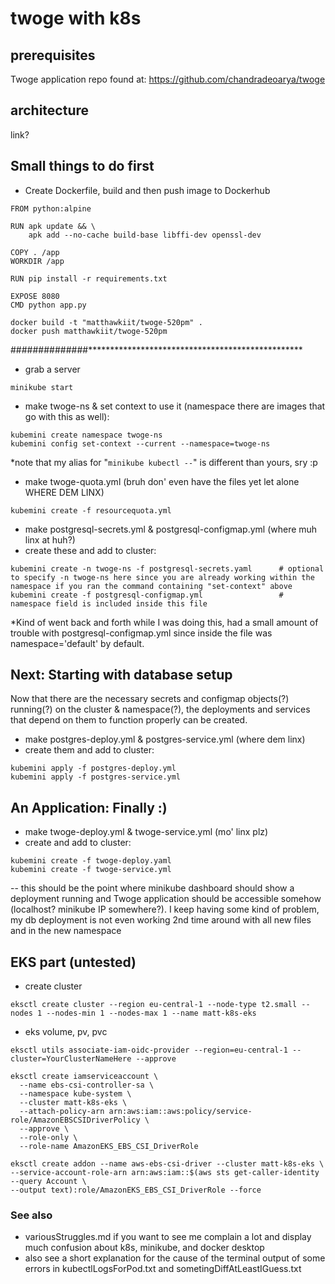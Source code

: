 # twoge with k8s

## prerequisites
Twoge application repo found at: https://github.com/chandradeoarya/twoge

## architecture
link?

## Small things to do first
- Create Dockerfile, build and then push image to Dockerhub
```
FROM python:alpine

RUN apk update && \
    apk add --no-cache build-base libffi-dev openssl-dev

COPY . /app
WORKDIR /app

RUN pip install -r requirements.txt

EXPOSE 8080
CMD python app.py
```

```
docker build -t "matthawkiit/twoge-520pm" . 
docker push matthawkiit/twoge-520pm 
```
##############*************************************************
- grab a server
```
minikube start
```
- make twoge-ns & set context to use it (namespace there are images that go with this as well):
``` 
kubemini create namespace twoge-ns
kubemini config set-context --current --namespace=twoge-ns
```
*note that my alias for "`minikube kubectl --`" is different than yours, sry :p

- make twoge-quota.yml (bruh don' even have the files yet let alone WHERE DEM LINX)
```
kubemini create -f resourcequota.yml
```

- make postgresql-secrets.yml & postgresql-configmap.yml (where muh linx at huh?)
- create these and add to cluster:
```
kubemini create -n twoge-ns -f postgresql-secrets.yaml      # optional to specify -n twoge-ns here since you are already working within the namespace if you ran the command containing "set-context" above
kubemini create -f postgresql-configmap.yml                 # namespace field is included inside this file
```
*Kind of went back and forth while I was doing this, had a small amount of trouble with postgresql-configmap.yml since inside the file was namespace='default' by default.

## Next: Starting with database setup 
Now that there are the necessary secrets and configmap objects(?) running(?) on the cluster & namespace(?), the deployments and services that depend on them to function properly can be created.

- make postgres-deploy.yml & postgres-service.yml (where dem linx)
- create them and add to cluster:
```
kubemini apply -f postgres-deploy.yml 
kubemini apply -f postgres-service.yml
```

## An Application: Finally :) 
  
- make twoge-deploy.yml & twoge-service.yml (mo' linx plz)
- create and add to cluster:
```
kubemini create -f twoge-deploy.yaml
kubemini create -f twoge-service.yml
```
-- this should be the point where minikube dashboard should show a deployment running and Twoge application should be accessible somehow (localhost? minikube IP somewhere?).  I keep having some kind of problem, my db deployment is not even working 2nd time around with all new files and in the new namespace

## EKS part (untested)

- create cluster
```
eksctl create cluster --region eu-central-1 --node-type t2.small --nodes 1 --nodes-min 1 --nodes-max 1 --name matt-k8s-eks
```
- eks volume, pv, pvc
```
eksctl utils associate-iam-oidc-provider --region=eu-central-1 --cluster=YourClusterNameHere --approve
```
```
eksctl create iamserviceaccount \
  --name ebs-csi-controller-sa \
  --namespace kube-system \
  --cluster matt-k8s-eks \
  --attach-policy-arn arn:aws:iam::aws:policy/service-role/AmazonEBSCSIDriverPolicy \
  --approve \
  --role-only \
  --role-name AmazonEKS_EBS_CSI_DriverRole
```
```
eksctl create addon --name aws-ebs-csi-driver --cluster matt-k8s-eks \
--service-account-role-arn arn:aws:iam::$(aws sts get-caller-identity --query Account \
--output text):role/AmazonEKS_EBS_CSI_DriverRole --force
```

### See also
- variousStruggles.md if you want to see me complain a lot and display much confusion about k8s, minikube, and docker desktop
- also see a short explanation for the cause of the terminal output of some errors in kubectlLogsForPod.txt and sometingDiffAtLeastIGuess.txt
